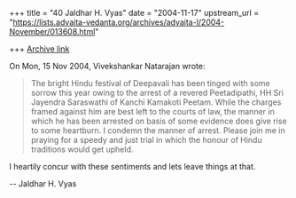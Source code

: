 +++
title = "40 Jaldhar H. Vyas"
date = "2004-11-17"
upstream_url = "https://lists.advaita-vedanta.org/archives/advaita-l/2004-November/013608.html"

+++
[Archive link](https://lists.advaita-vedanta.org/archives/advaita-l/2004-November/013608.html)

On Mon, 15 Nov 2004, Vivekshankar Natarajan wrote:

> The bright Hindu festival of Deepavali has been tinged with some sorrow
> this year owing to the arrest of a revered Peetadipathi, HH Sri Jayendra
> Saraswathi of Kanchi Kamakoti Peetam. While the charges framed against
> him are best left to the courts of law, the manner in which he has been
> arrested on basis of some evidence does give rise to some heartburn. I
> condemn the manner of arrest. Please join me in praying for a speedy and
> just trial in which the honour of Hindu traditions would get upheld.

I heartily concur with these sentiments and lets leave things at that.

-- 
Jaldhar H. Vyas <jaldhar at braincells.com>

